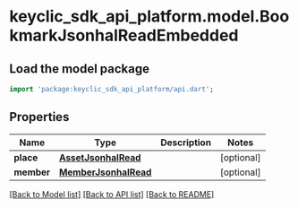 # keyclic_sdk_api_platform.model.BookmarkJsonhalReadEmbedded

## Load the model package
```dart
import 'package:keyclic_sdk_api_platform/api.dart';
```

## Properties
Name | Type | Description | Notes
------------ | ------------- | ------------- | -------------
**place** | [**AssetJsonhalRead**](AssetJsonhalRead.md) |  | [optional] 
**member** | [**MemberJsonhalRead**](MemberJsonhalRead.md) |  | [optional] 

[[Back to Model list]](../README.md#documentation-for-models) [[Back to API list]](../README.md#documentation-for-api-endpoints) [[Back to README]](../README.md)


